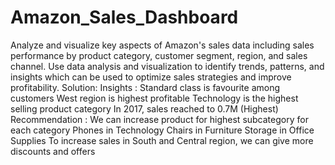 # Amazon_Sales_Dashboard
Analyze and visualize key aspects of Amazon's sales data including sales performance by product category, customer segment, region, and sales channel. 
Use data analysis and visualization to identify trends, patterns, and insights which can be used to optimize sales strategies and improve profitability.
Solution:
Insights :
Standard class is favourite among customers
West region is highest profitable
Technology is the highest selling product category
In 2017, sales reached to 0.7M (Highest)
Recommendation :
We can increase product for highest subcategory for each category
Phones in Technology
Chairs in Furniture
Storage in Office Supplies
To increase sales in South and Central region, we can give more discounts and offers
